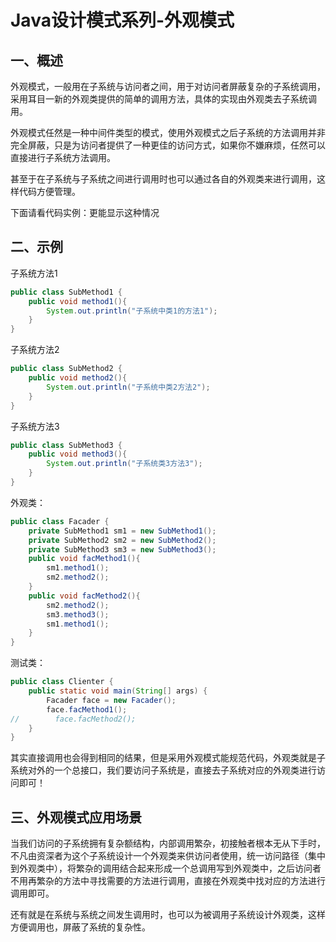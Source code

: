 # Java设计模式系列-外观模式
## 一、概述
外观模式，一般用在子系统与访问者之间，用于对访问者屏蔽复杂的子系统调用，采用耳目一新的外观类提供的简单的调用方法，具体的实现由外观类去子系统调用。
  
外观模式任然是一种中间件类型的模式，使用外观模式之后子系统的方法调用并非完全屏蔽，只是为访问者提供了一种更佳的访问方式，如果你不嫌麻烦，任然可以直接进行子系统方法调用。
  
甚至于在子系统与子系统之间进行调用时也可以通过各自的外观类来进行调用，这样代码方便管理。
  
下面请看代码实例：更能显示这种情况
## 二、示例
子系统方法1
```java
public class SubMethod1 {
    public void method1(){
        System.out.println("子系统中类1的方法1");
    }
}
```
子系统方法2
```java
public class SubMethod2 {
    public void method2(){
        System.out.println("子系统中类2方法2");
    }
}
```
子系统方法3
```java
public class SubMethod3 {
    public void method3(){
        System.out.println("子系统类3方法3");
    }
}
```
外观类：
```java
public class Facader {
    private SubMethod1 sm1 = new SubMethod1();
    private SubMethod2 sm2 = new SubMethod2();
    private SubMethod3 sm3 = new SubMethod3();
    public void facMethod1(){
        sm1.method1();
        sm2.method2();
    }
    public void facMethod2(){
        sm2.method2();
        sm3.method3();
        sm1.method1();
    }
}
```
测试类：
```java
public class Clienter {
    public static void main(String[] args) {
        Facader face = new Facader();
        face.facMethod1();
//        face.facMethod2();
    }
}
```
其实直接调用也会得到相同的结果，但是采用外观模式能规范代码，外观类就是子系统对外的一个总接口，我们要访问子系统是，直接去子系统对应的外观类进行访问即可！
## 三、外观模式应用场景
当我们访问的子系统拥有复杂额结构，内部调用繁杂，初接触者根本无从下手时，不凡由资深者为这个子系统设计一个外观类来供访问者使用，统一访问路径（集中到外观类中），将繁杂的调用结合起来形成一个总调用写到外观类中，之后访问者不用再繁杂的方法中寻找需要的方法进行调用，直接在外观类中找对应的方法进行调用即可。
  
还有就是在系统与系统之间发生调用时，也可以为被调用子系统设计外观类，这样方便调用也，屏蔽了系统的复杂性。